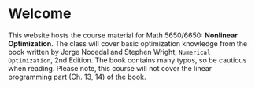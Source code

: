 # Welcome 

This website hosts the course material for Math 5650/6650: **Nonlinear Optimization**. The class will cover basic optimization knowledge from the book written by Jorge Nocedal and Stephen Wright, ``Numerical Optimization``, 2nd Edition. The book contains many typos, so be cautious when reading. Please note, this course will not cover the linear programming part (Ch. 13, 14) of the book.



```{tableofcontents}
```